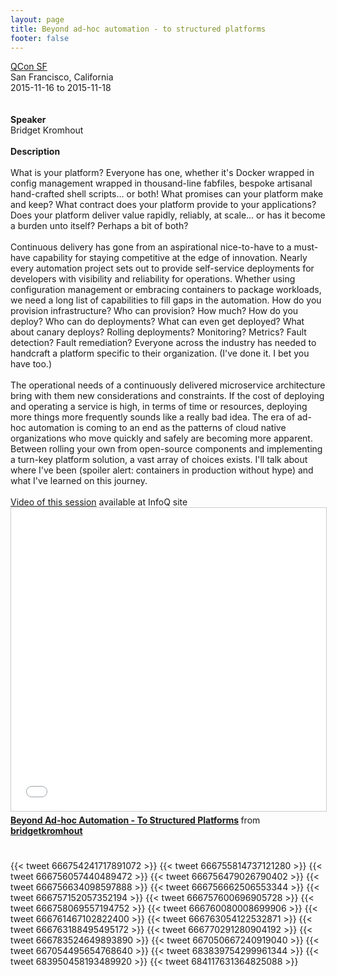 ```yaml
---
layout: page
title: Beyond ad-hoc automation - to structured platforms
footer: false
---
```


<div class="views-field views-field-nothing">        <span class="field-content views-field-field-details"><a href="https://qconsf.com/sf2015/speakers/bridget-kromhout">QCon SF</a><br>San Francisco, California<br><span class="date-display-start">2015-11-16</span> to <span class="date-display-end">2015-11-18</span></span></div>
<br>

<br>
<b>Speaker</b>
<br>
Bridget Kromhout<br>
<br>
<b>Description</b>
<br>
<br>
What is your platform? Everyone has one, whether it's Docker wrapped in config management wrapped in thousand-line fabfiles, bespoke artisanal hand-crafted shell scripts… or both! What promises can your platform make and keep? What contract does your platform provide to your applications? Does your platform deliver value rapidly, reliably, at scale... or has it become a burden unto itself? Perhaps a bit of both?

<br>
<br>
Continuous delivery has gone from an aspirational nice-to-have to a must-have capability for staying competitive at the edge of innovation. Nearly every automation project sets out to provide self-service deployments for developers with visibility and reliability for operations. Whether using configuration management or embracing containers to package workloads, we need a long list of capabilities to fill gaps in the automation. How do you provision infrastructure? Who can provision? How much? How do you deploy? Who can do deployments? What can even get deployed? What about canary deploys? Rolling deployments? Monitoring? Metrics? Fault detection? Fault remediation? Everyone across the industry has needed to handcraft a platform specific to their organization. (I've done it. I bet you have too.)
<br>
<br>
The operational needs of a continuously delivered microservice architecture bring with them new considerations and constraints. If the cost of deploying and operating a service is high, in terms of time or resources, deploying more things more frequently sounds like a really bad idea. The era of ad-hoc automation is coming to an end as the patterns of cloud native organizations who move quickly and safely are becoming more apparent. Between rolling your own from open-source components and implementing a turn-key platform solution, a vast array of choices exists. I'll talk about where I've been (spoiler alert: containers in production without hype) and what I've learned on this journey.
<br>
<br>
<a href="http://www.infoq.com/presentations/devops-tools-platforms">Video of this session</a> available at InfoQ site
<br>
<iframe src="//www.slideshare.net/slideshow/embed_code/key/zAyCIEaxqVqj3q" width="595" height="485" frameborder="0" marginwidth="0" marginheight="0" scrolling="no" style="border:1px solid #CCC; border-width:1px; margin-bottom:5px; max-width: 100%;" allowfullscreen> </iframe> <div style="margin-bottom:5px"> <strong> <a href="//www.slideshare.net/bridgetkromhout/beyond-adhoc-automation-to-structured-platforms" title="Beyond Ad-hoc Automation - To Structured Platforms" target="_blank">Beyond Ad-hoc Automation - To Structured Platforms</a> </strong> from <strong><a href="//www.slideshare.net/bridgetkromhout" target="_blank">bridgetkromhout</a></strong> </div>

<br>
<br>
{{< tweet 666754241717891072 >}}
{{< tweet 666755814737121280 >}}
{{< tweet 666756057440489472 >}}
{{< tweet 666756479026790402 >}}
{{< tweet 666756634098597888 >}}
{{< tweet 666756662506553344 >}}
{{< tweet 666757152057352194 >}}
{{< tweet 666757600696905728 >}}
{{< tweet 666758069557194752 >}}
{{< tweet 666760080008699906 >}}
{{< tweet 666761467102822400 >}}
{{< tweet 666763054122532871 >}}
{{< tweet 666763188495495172 >}}
{{< tweet 666770291280904192 >}}
{{< tweet 666783524649893890 >}}
{{< tweet 667050667240919040 >}}
{{< tweet 667054495654768640 >}}
{{< tweet 683839754299961344 >}}
{{< tweet 683950458193489920 >}}
{{< tweet 684117631364825088 >}}
